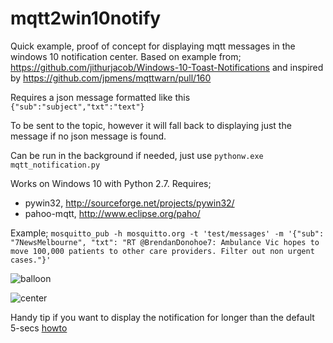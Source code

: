 # mqtt2win10notify

Quick example, proof of concept for displaying mqtt messages in the windows 10 notification center.
Based on example from; https://github.com/jithurjacob/Windows-10-Toast-Notifications
and inspired by https://github.com/jpmens/mqttwarn/pull/160

Requires a json message formatted like this 
```{"sub":"subject","txt":"text"}```

To be sent to the topic, however it will fall back to displaying just the message if no json message is found.

Can be run in the background if needed, just use ```pythonw.exe mqtt_notification.py```

Works on Windows 10 with Python 2.7. Requires;
- pywin32, http://sourceforge.net/projects/pywin32/ 
- pahoo-mqtt, http://www.eclipse.org/paho/

Example;
```mosquitto_pub -h mosquitto.org -t 'test/messages' -m '{"sub": "7NewsMelbourne", "txt": "RT @BrendanDonohoe7: Ambulance Vic hopes to move 100,000 patients to other care providers. Filter out non urgent cases."}'```

![balloon](https://raw.githubusercontent.com/matbor/mqtt2win10notify/master/assets/balloon.png)

![center](https://raw.githubusercontent.com/matbor/mqtt2win10notify/master/assets/action%20center.png)

Handy tip if you want to display the notification for longer than the default 5-secs [howto](http://www.addictivetips.com/windows-tips/customize-how-long-notifications-are-shown-before-being-dismissed-in-windows-10/)
